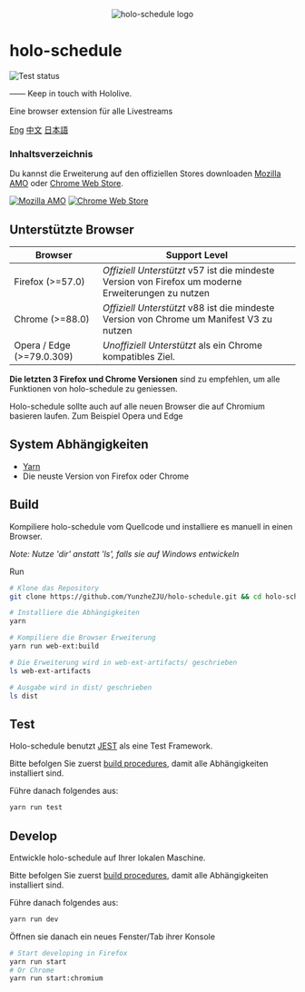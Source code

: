 <p align="center"><img src="/src/icons/icon@128.png" alt="holo-schedule logo"></p>

# holo-schedule

![Test status](https://github.com/YunzheZJU/holo-schedule/workflows/Test/badge.svg)

—— Keep in touch with Hololive.

Eine browser extension für alle Livestreams

[Eng](/README.md) [中文](/docs/README.zh_CN.md) [日本語](/docs/README.ja.md)

### Inhaltsverzeichnis

Du kannst die Erweiterung auf den offiziellen Stores downloaden
[Mozilla AMO](https://addons.mozilla.org/firefox/addon/holo-schedule/) 
oder
[Chrome Web Store](https://chrome.google.com/webstore/detail/holoschedule/fjicegllhddldnnkgfefblholeegpcad).

[![Mozilla AMO](/docs/get-the-add-on.png)](https://addons.mozilla.org/firefox/addon/holo-schedule/)
[![Chrome Web Store](/docs/available-in-the-chrome-web-store.png)](https://chrome.google.com/webstore/detail/holoschedule/fjicegllhddldnnkgfefblholeegpcad)

## Unterstützte Browser

| Browser                   | Support Level                                                                                       |
|---------------------------|-----------------------------------------------------------------------------------------------------|
| Firefox (>=57.0)          | *Offiziell Unterstützt* v57 ist die mindeste Version von Firefox um moderne Erweiterungen zu nutzen |
| Chrome (>=88.0)           | *Offiziell Unterstützt* v88 ist die mindeste Version von Chrome um Manifest V3 zu nutzen            |
| Opera / Edge (>=79.0.309) | *Unoffiziell Unterstützt* als ein Chrome kompatibles Ziel.                                          |

**Die letzten 3 Firefox und Chrome Versionen** sind zu empfehlen, um alle Funktionen von holo-schedule zu geniessen.

Holo-schedule sollte auch auf alle neuen Browser die auf Chromium basieren laufen. Zum Beispiel Opera und Edge

## System Abhängigkeiten
* [Yarn](https://classic.yarnpkg.com/en/docs/install)
* Die neuste Version von Firefox oder Chrome

## Build

Kompiliere holo-schedule vom Quellcode und installiere es manuell in einen Browser.

*Note: Nutze 'dir' anstatt 'ls', falls sie auf Windows entwickeln*

Run
```bash
# Klone das Repository
git clone https://github.com/YunzheZJU/holo-schedule.git && cd holo-schedule

# Installiere die Abhängigkeiten
yarn

# Kompiliere die Browser Erweiterung
yarn run web-ext:build

# Die Erweiterung wird in web-ext-artifacts/ geschrieben
ls web-ext-artifacts

# Ausgabe wird in dist/ geschrieben
ls dist
```

## Test

Holo-schedule benutzt [JEST](https://jestjs.io/) als eine Test Framework.

Bitte befolgen Sie zuerst [build procedures](#build), damit alle Abhängigkeiten installiert sind.

Führe danach folgendes aus:
```bash
yarn run test
```

## Develop

Entwickle holo-schedule auf Ihrer lokalen Maschine.

Bitte befolgen Sie zuerst [build procedures](#build), damit alle Abhängigkeiten installiert sind.

Führe danach folgendes aus:
```bash
yarn run dev
```

Öffnen sie danach ein neues Fenster/Tab ihrer Konsole
```bash
# Start developing in Firefox
yarn run start
# Or Chrome
yarn run start:chromium
```
